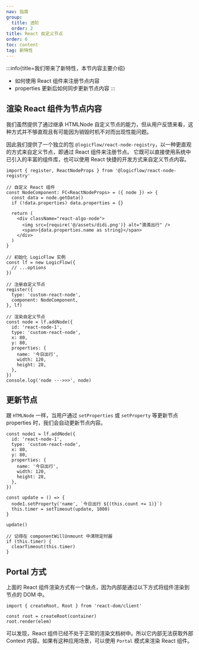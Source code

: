 ```yaml
---
nav: 指南
group:
  title: 进阶
  order: 2
title: React 自定义节点
order: 6
toc: content
tag: 新特性
---
```


:::info{title=我们带来了新特性，本节内容主要介绍}
- 如何使用 React 组件来注册节点内容
- properties 更新后如何同步更新节点内容
:::

## 渲染 React 组件为节点内容
我们虽然提供了通过继承 HTMLNode 自定义节点的能力，但从用户反馈来看，这种方式并不够直观且有可能因为销毁时机不对而出现性能问题。

因此我们提供了一个独立的包 `@logicflow/react-node-registry`，以一种更直观的方式来自定义节点，即通过 React 组件来注册节点。
它既可以直接使用系统中已引入的丰富的组件库，也可以使用 React 快捷的开发方式来自定义节点内容。

```tsx | pure
import { register, ReactNodeProps } from '@logicflow/react-node-registry'

// 自定义 React 组件
const NodeComponent: FC<ReactNodeProps> = ({ node }) => {
  const data = node.getData()
  if (!data.properties) data.properties = {}

  return (
    <div className="react-algo-node">
      <img src={require('@/assets/didi.png')} alt="滴滴出行" />
      <span>{data.properties.name as string}</span>
    </div>
  )
}

// 初始化 LogicFlow 实例
const lf = new LogicFlow({
  // ...options
})

// 注册自定义节点
register({
  type: 'custom-react-node',
  component: NodeComponent,
}, lf)

// 渲染自定义节点
const node = lf.addNode({
  id: 'react-node-1',
  type: 'custom-react-node',
  x: 80,
  y: 80,
  properties: {
    name: '今日出行',
    width: 120,
    height: 28,
  },
})
console.log('node --->>>', node)
```
<code id="react-basic" src="@/src/tutorial/advanced/react/index.tsx"></code>

## 更新节点
跟 `HTMLNode` 一样，当用户通过 `setProperties` 或 `setProperty` 等更新节点 properties 时，我们会自动更新节点内容。

```tsx | pure
const node1 = lf.addNode({
  id: 'react-node-1',
  type: 'custom-react-node',
  x: 80,
  y: 80,
  properties: {
    name: '今日出行',
    width: 120,
    height: 28,
  },
})

const update = () => {
  node1.setProperty('name', `今日出行 ${(this.count += 1)}`)
  this.timer = setTimeout(update, 1000)
}

update()

// 记得在 componentWillUnmount 中清除定时器
if (this.timer) {
  clearTimeout(this.timer)
}
```

## Portal 方式
上面的 React 组件渲染方式有一个缺点，因为内部是通过以下方式将组件渲染到节点的 DOM 中。
  
```tsx | pure
import { createRoot, Root } from 'react-dom/client'

const root = createRoot(container)
root.render(elem)
```

可以发现，React 组件已经不处于正常的渲染文档树中。所以它内部无法获取外部 Context 内容。如果有这种应用场景，可以使用 `Portal` 模式来渲染 React 组件。
<code id="react-portal" src="@/src/tutorial/advanced/react/Portal.tsx"></code>

